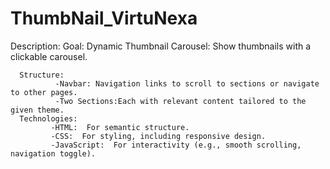 # ThumbNail_VirtuNexa

 Description:
      Goal: 
Dynamic Thumbnail Carousel: Show thumbnails with a clickable carousel.


      Structure:
              -Navbar: Navigation links to scroll to sections or navigate to other pages.  
              -Two Sections:Each with relevant content tailored to the given theme.  
      Technologies:
             -HTML:  For semantic structure.  
             -CSS:  For styling, including responsive design.  
             -JavaScript:  For interactivity (e.g., smooth scrolling, navigation toggle).  
